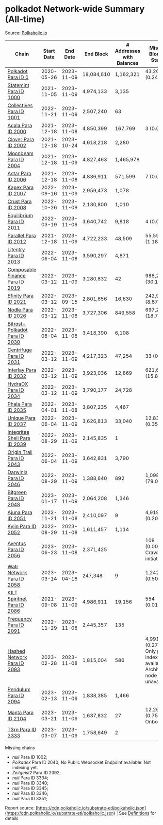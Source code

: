 # polkadot Network-wide Summary (All-time)

Source: [Polkaholic.io](https://polkaholic.io)


| Chain            | Start Date | End Date | End Block | # Addresses with Balances | Missing Blocks / Status |
| ---------------- | ---------- | ---------| --------- | ------------------------- | ----------------------- |
| [Polkadot Para ID 0](/polkadot/0-polkadot) | 2020-05-26 | 2023-11-09 | 18,084,610 |  1,162,321 | 43,268 (0.24%)  |
| [Statemint Para ID 1000](/polkadot/1000-statemint) | 2021-11-05 | 2023-11-09 | 4,974,133 |  3,135 |    |
| [Collectives Para ID 1001](/polkadot/1001-collectives) | 2022-11-21 | 2023-11-09 | 2,507,240 |  63 |    |
| [Acala Para ID 2000](/polkadot/2000-acala) | 2021-12-18 | 2023-11-08 | 4,850,399 |  167,769 | 3 (0.00%)  |
| [Clover Para ID 2002](/polkadot/2002-clover) | 2021-12-18 | 2023-10-24 | 4,618,218 |  2,280 |    |
| [Moonbeam Para ID 2004](/polkadot/2004-moonbeam) | 2021-12-18 | 2023-11-09 | 4,827,463 |  1,465,978 |    |
| [Astar Para ID 2006](/polkadot/2006-astar) | 2021-12-18 | 2023-11-08 | 4,836,911 |  571,599 | 7 (0.00%)  |
| [Kapex Para ID 2007](/polkadot/2007-kapex) | 2022-09-16 | 2023-11-09 | 2,959,473 |  1,078 |    |
| [Crust Para ID 2008](/polkadot/2008-crust) | 2022-10-26 | 2023-11-09 | 2,130,800 |  1,010 |    |
| [Equilibrium Para ID 2011](/polkadot/2011-equilibrium) | 2022-03-19 | 2023-11-09 | 3,640,742 |  9,818 | 4 (0.00%)  |
| [Parallel Para ID 2012](/polkadot/2012-parallel) | 2021-12-18 | 2023-11-09 | 4,722,233 |  48,509 | 55,597 (1.18%)  |
| [Litentry Para ID 2013](/polkadot/2013-litentry) | 2022-06-04 | 2023-11-08 | 3,590,297 |  4,871 |    |
| [Composable Finance Para ID 2019](/polkadot/2019-composable) | 2022-03-12 | 2023-11-09 | 3,280,832 |  42 | 988,228 (30.12%)  |
| [Efinity Para ID 2021](/polkadot/2021-efinity) | 2022-03-12 | 2023-09-15 | 2,801,656 |  16,630 | 242,949 (8.67%)  |
| [Nodle Para ID 2026](/polkadot/2026-nodle) | 2022-03-12 | 2023-11-08 | 3,727,306 |  849,558 | 697,249 (18.71%)  |
| [Bifrost-Polkadot Para ID 2030](/polkadot/2030-bifrost-dot) | 2022-06-04 | 2023-11-08 | 3,418,390 |  6,108 |    |
| [Centrifuge Para ID 2031](/polkadot/2031-centrifuge) | 2022-03-12 | 2023-11-09 | 4,217,323 |  47,254 | 33 (0.00%)  |
| [Interlay Para ID 2032](/polkadot/2032-interlay) | 2022-03-12 | 2023-11-09 | 3,923,036 |  12,869 | 621,626 (15.85%)  |
| [HydraDX Para ID 2034](/polkadot/2034-hydradx) | 2022-03-12 | 2023-11-09 | 3,790,177 |  24,728 |    |
| [Phala Para ID 2035](/polkadot/2035-phala) | 2022-04-01 | 2023-11-08 | 3,807,235 |  4,467 |    |
| [Unique Para ID 2037](/polkadot/2037-unique) | 2022-06-04 | 2023-11-09 | 3,626,813 |  33,040 | 12,839 (0.35%)  |
| [Integritee Shell Para ID 2039](/polkadot/2039-integritee-shell) | 2022-08-29 | 2023-11-09 | 2,145,835 |  1 |    |
| [Origin Trail Para ID 2043](/polkadot/2043-origintrail) | 2022-06-04 | 2023-11-09 | 3,642,831 |  3,790 |    |
| [Darwinia Para ID 2046](/polkadot/2046-darwinia) | 2022-08-29 | 2023-11-09 | 1,388,640 |  892 | 1,098,047 (79.07%)  |
| [Bitgreen Para ID 2048](/polkadot/2048-bitgreen) | 2023-01-17 | 2023-11-09 | 2,064,208 |  1,346 |    |
| [Ajuna Para ID 2051](/polkadot/2051-ajuna) | 2022-11-21 | 2023-11-08 | 2,410,097 |  9 | 4,919 (0.20%)  |
| [Kylin Para ID 2052](/polkadot/2052-kylin) | 2022-08-29 | 2023-11-08 | 1,611,457 |  1,114 |    |
| [Aventus Para ID 2056](/polkadot/2056-aventus) | 2023-06-23 | 2023-11-08 | 2,371,425 |   | 108 (0.00%) Crawling initiated |
| [Watr Network Para ID 2058](/polkadot/2058-watr) | 2023-03-14 | 2023-04-18 | 247,348 |  9 | 1,242 (0.50%)  |
| [KILT Spiritnet Para ID 2086](/polkadot/2086-kilt) | 2021-09-08 | 2023-11-09 | 4,986,911 |  19,156 | 554 (0.01%)  |
| [Frequency Para ID 2091](/polkadot/2091-frequency) | 2022-11-29 | 2023-11-08 | 2,445,357 |  135 |    |
| [Hashed Network Para ID 2093](/polkadot/2093-hashed) | 2023-02-28 | 2023-11-08 | 1,815,004 |  586 | 4,991 (0.27%) Only partial index available: Archive node unavailable |
| [Pendulum Para ID 2094](/polkadot/2094-pendulum) | 2023-02-13 | 2023-11-09 | 1,838,385 |  1,466 |    |
| [Manta Para ID 2104](/polkadot/2104-manta) | 2023-03-21 | 2023-11-09 | 1,637,832 |  27 | 12,262 (0.75%) Onboarding |
| [T3rn Para ID 3333](/polkadot/3333-t3rn) | 2023-03-07 | 2023-11-09 | 1,758,649 |  2 |    |

Missing chains


* *null* Para ID 1002; 
* *Polkadex* Para ID 2040; No Public Websocket Endpoint available: Not indexing yet.
* *Zeitgeist2* Para ID 2092; 
* *null* Para ID 3334; 
* *null* Para ID 3340; 
* *null* Para ID 3345; 
* *null* Para ID 3346; 
* *null* Para ID 3351; 

Report source: [https://cdn.polkaholic.io/substrate-etl/polkaholic.json](https://cdn.polkaholic.io/substrate-etl/polkaholic.json) | See [Definitions](/DEFINITIONS.md) for details
